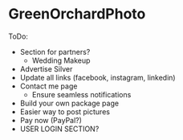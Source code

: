 # GreenOrchardPhoto

ToDo:
- Section for partners?
	- Wedding Makeup
- Advertise Silver
- Update all links (facebook, instagram, linkedin)
- Contact me page
	- Ensure seamless notifications
- Build your own package page
- Easier way to post pictures
- Pay now (PayPal?)
- USER LOGIN SECTION?
